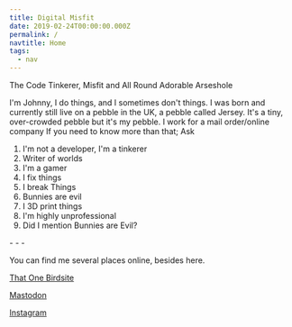 ```yaml
---
title: Digital Misfit
date: 2019-02-24T00:00:00.000Z
permalink: /
navtitle: Home
tags:
  - nav
---
```

<div class="bi-line"> The Code Tinkerer, Misfit and All Round Adorable Arseshole</div>

I'm Johnny, I do things, and I sometimes don't things. I was born and currently still live on a pebble in the UK, a pebble called Jersey. It's a tiny, over-crowded pebble but it's my pebble. I work for a mail order/online company If you need to know more than that; Ask
<ol>
<li>I'm not a developer, I'm a tinkerer</li>
<li>Writer of worlds</li>
<li>I'm a gamer</li>
<li>I fix things</li>
<li>I break Things</li>
<li>Bunnies are evil</li>
<li>I 3D print things</li>
<li>I'm highly unprofessional</li>
<li>Did I mention Bunnies are Evil?</li>
</ol>
- - -

You can find me several places online, besides here. 

[That One Birdsite](https://twitter.com/mayanmisfit/)

[Mastodon](https://mastodon.technology/@DigitalMisfit)

[Instagram](https://www.instagram.com/the.digital.misfit/)
